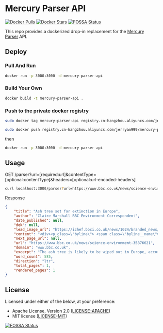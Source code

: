 # Mercury Parser API

[![Docker Pulls](https://img.shields.io/docker/pulls/wangqiru/mercury-parser-api.svg)](https://hub.docker.com/r/wangqiru/mercury-parser-api)
[![Docker Stars](https://img.shields.io/docker/stars/wangqiru/mercury-parser-api.svg)](https://hub.docker.com/r/wangqiru/mercury-parser-api)
[![FOSSA Status](https://app.fossa.io/api/projects/git%2Bgithub.com%2FHenryQW%2Fmercury-parser-api.svg?type=shield)](https://app.fossa.io/projects/git%2Bgithub.com%2FHenryQW%2Fmercury-parser-api?ref=badge_shield)

This repo provides a dockerized drop-in replacement for the [Mercury Parser](https://github.com/postlight/mercury-parser) API.

## Deploy

### Pull And Run

```bash
docker run -p 3000:3000 -d mercury-parser-api
```

### Build Your Own

```bash
docker build -t mercury-parser-api .
```

### Push to the private docker registry
```bash
sudo docker tag mercury-parser-api registry.cn-hangzhou.aliyuncs.com/jerryan999/mercury-parser-api:v1

sudo docker push registry.cn-hangzhou.aliyuncs.com/jerryan999/mercury-parser-api:v1
```

then

```bash
docker run -p 3000:3000 -d mercury-parser-api
```

## Usage

GET /parser?url=[required:url]&contentType=[optional:contentType]&headers=[optional:url-encoded-headers]

```bash
curl localhost:3000/parser?url=https://www.bbc.co.uk/news/science-environment-35876621
```

Response

```json
{
    "title": "Ash tree set for extinction in Europe",
    "author": "Claire Marshall BBC Environment Correspondent",
    "date_published": null,
    "dek": null,
    "lead_image_url": "https://ichef.bbci.co.uk/news/1024/branded_news/9736/production/_88901783_88901782.jpg",
    "content": "<div><p class=\"byline\"> <span class=\"byline__name\">By Claire Marshall</span> <span class=\"byline__title\">BBC Environment Correspondent</span> </p><div class=\"story-body__inner\"> <figure class=\"media-landscape has-caption full-width lead\"> <span class=\"image-and-copyright-container\"> <img class=\"js-image-replace\" alt=\"Ash tree with suspected dieback\" src=\"https://ichef.bbci.co.uk/news/320/cpsprodpb/9736/production/_88901783_88901782.jpg\" width=\"976\"> <span class=\"off-screen\">Image copyright</span> <span class=\"story-image-copyright\">PA</span> </span> <figcaption class=\"media-caption\"> <span class=\"off-screen\">Image caption</span> <span class=\"media-caption__text\"> The chalara dieback has devastated ash trees across Europe </span> </figcaption> </figure><p class=\"story-body__introduction\">The ash tree is likely to be wiped out in Europe, according to a review of the evidence.</p><p>The trees are being killed off by the fungal disease ash-dieback along with an invasive beetle called the emerald ash borer.</p><p>According to the research, published in the Journal of Ecology, the British countryside will never look the same again.</p><p>The paper says that the ash will most likely be &quot;eliminated&quot; in Europe.</p><p>This could mirror the way Dutch elm disease largely wiped out the elm in the 1980s.</p><p><a href=\"http://www.bbc.co.uk/news/science-environment-33744042\" class=\"story-body__link\">Warning over ash dieback disease</a></p><p><a href=\"/news/uk-northern-ireland-33480275\" class=\"story-body__link\">100,000 trees destroyed over disease</a></p><p><a href=\"http://www.bbc.co.uk/news/science-environment-20171524\" class=\"story-body__link\">How to spot ash dieback</a></p><p>Ash trees are a key part of the treescape of Britain. You don&apos;t have to go to the countryside to see them. In and around towns and cities there are 2.2 million. In woodland, only the oak is more common.</p><p>However, according to a review led by Dr Peter Thomas of Keele University and published in the Journal of Ecology, &quot;between the fungal disease ash dieback and a bright green beetle called the emerald ash borer, it is likely that almost all ash trees in Europe will be wiped out - just as the elm was largely eliminated by Dutch elm disease&quot;.</p><p>Ash dieback, also known as Chalara, is a disease that was first seen in Eastern Europe in 1992. It now affects more than 2 million sq km, from Scandinavia to Italy.</p><figure class=\"media-landscape no-caption full-width\"> </figure><figure class=\"media-landscape has-caption full-width\"> <div class=\"image-and-copyright-container\"> <span class=\"off-screen\">Image copyright</span> <span class=\"story-image-copyright\">Getty Images</span> </div> <figcaption class=\"media-caption\"> <span class=\"off-screen\">Image caption</span> <span class=\"media-caption__text\"> The loss of ash trees won&apos;t just change the landscape, it will have a severe impact on biodiversity </span> </figcaption> </figure><p>It was identified in England in 2012 in a consignment of imported infected trees. It has since spread from Norfolk and Suffolk to South Wales. Caused by the fungus <i>Hymenoscyphus fraxineus</i>, it kills the leaves, then the branches, trunk and eventually the whole tree. It has the potential to destroy 95% of ash trees in the UK.</p><p>The emerald ash borer is a bright green beetle that, like ash dieback, is native to Asia. It&apos;s not yet in the UK but is spreading west from Moscow at a rate of 25 miles (41 km) a year and is thought to have reached Sweden.</p><p>The adult beetles feed on ash trees and cause little damage. However the larvae bore under the bark and in to the wood, killing the tree.</p><p>According to Dr Thomas: &quot;Our European ash is very susceptible to the beetle. It is only a matter of time before it spreads across the rest of Europe - including Britain - and the beetle is set to become the biggest threat faced by ash in Europe, potentially far more serious than ash dieback.&quot;</p><figure class=\"media-landscape has-caption full-width\"> <div class=\"image-and-copyright-container\"> <span class=\"off-screen\">Image copyright</span> <span class=\"story-image-copyright\">Science Photo Library</span> </div> <figcaption class=\"media-caption\"> <span class=\"off-screen\">Image caption</span> <span class=\"media-caption__text\"> The emerald ash borer also threatens ash trees </span> </figcaption> </figure><p>This won&apos;t just change our landscape - it will have a severe impact on biodiversity. 1,000 species are associated with ash or ash woodland, including 12 types of bird, 55 mammals and 239 invertebrates.</p><p>Mr Thomas said, &quot;Of these, over 100 species of lichens, fungi and insects are dependent upon the ash tree and are likely to decline or become extinct if the ash was gone.</p><p>&quot;Some other trees such as alder, small-leaved lime and rowan can provide homes for some of these species... but if the ash went, the British countryside would never look the same again.&quot;</p><p>One small hope is that some cloned ash trees have shown resistance against the fungus. But that won&apos;t protect them against the beetle.</p><p>Follow Claire <a href=\"http://twitter.com/bbcmarshall\" class=\"story-body__link-external\">on Twitter.</a></p> </div></div>",
    "next_page_url": null,
    "url": "https://www.bbc.co.uk/news/science-environment-35876621",
    "domain": "www.bbc.co.uk",
    "excerpt": "The ash tree is likely to be wiped out in Europe, according to the largest-ever survey of the species.",
    "word_count": 585,
    "direction": "ltr",
    "total_pages": 1,
    "rendered_pages": 1
}
```

## License

Licensed under either of the below, at your preference:

- Apache License, Version 2.0
  ([LICENSE-APACHE](http://www.apache.org/licenses/LICENSE-2.0))
- MIT license
  ([LICENSE-MIT](http://opensource.org/licenses/MIT))

[![FOSSA Status](https://app.fossa.io/api/projects/git%2Bgithub.com%2FHenryQW%2Fmercury-parser-api.svg?type=large)](https://app.fossa.io/projects/git%2Bgithub.com%2FHenryQW%2Fmercury-parser-api?ref=badge_large)
